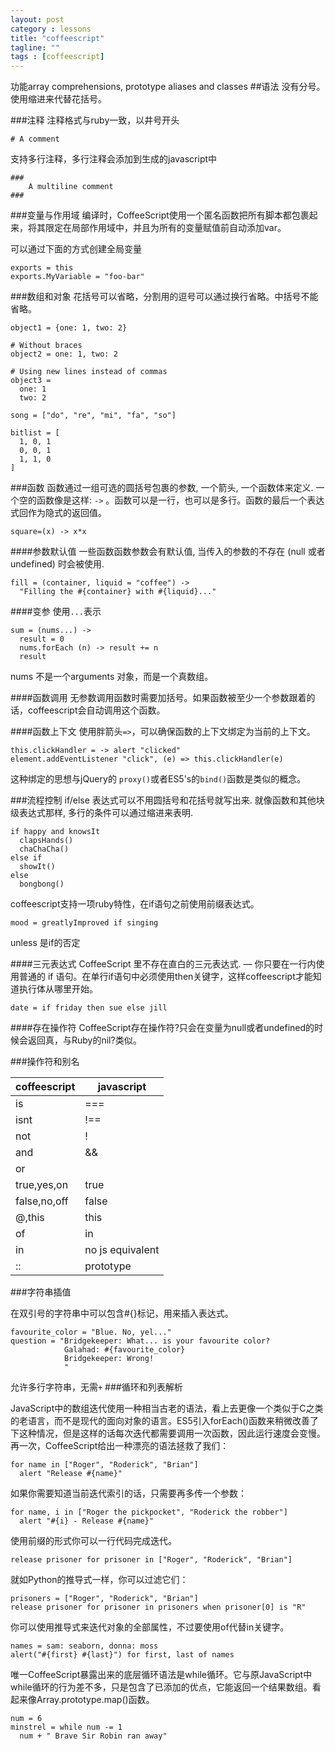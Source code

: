 ```yaml
---
layout: post
category : lessons
title: "coffeescript"
tagline: ""
tags : [coffeescript]
---
```

功能array comprehensions, prototype aliases and classes
##语法
没有分号。使用缩进来代替花括号。

###注释
注释格式与ruby一致，以井号开头

```
# A comment
```

支持多行注释，多行注释会添加到生成的javascript中

```
###
	A multiline comment
###
```

###变量与作用域
编译时，CoffeeScript使用一个匿名函数把所有脚本都包裹起来，将其限定在局部作用域中，并且为所有的变量赋值前自动添加var。

可以通过下面的方式创建全局变量

```
exports = this
exports.MyVariable = "foo-bar" 
```


###数组和对象
花括号可以省略，分割用的逗号可以通过换行省略。中括号不能省略。


```
object1 = {one: 1, two: 2}

# Without braces
object2 = one: 1, two: 2

# Using new lines instead of commas
object3 = 
  one: 1
  two: 2
  
song = ["do", "re", "mi", "fa", "so"]

bitlist = [
  1, 0, 1
  0, 0, 1
  1, 1, 0
]

```




###函数
函数通过一组可选的圆括号包裹的参数, 一个箭头, 一个函数体来定义. 一个空的函数像是这样:  `->`
。函数可以是一行，也可以是多行。函数的最后一个表达式回作为隐式的返回值。

```
square=(x) -> x*x
```
####参数默认值
一些函数函数参数会有默认值, 当传入的参数的不存在 (null 或者 undefined) 时会被使用.

```
fill = (container, liquid = "coffee") ->
  "Filling the #{container} with #{liquid}..."
```

####变参
使用`...`表示

```
sum = (nums...) -> 
  result = 0
  nums.forEach (n) -> result += n
  result 
```

nums 不是一个arguments 对象，而是一个真数组。

####函数调用
无参数调用函数时需要加括号。如果函数被至少一个参数跟着的话，coffeescript会自动调用这个函数。

####函数上下文
使用胖箭头`=>`，可以确保函数的上下文绑定为当前的上下文。

```
this.clickHandler = -> alert "clicked"
element.addEventListener "click", (e) => this.clickHandler(e)
```

这种绑定的思想与jQuery的 `proxy()`或者ES5's的`bind()`函数是类似的概念。

###流程控制
if/else 表达式可以不用圆括号和花括号就写出来. 就像函数和其他块级表达式那样, 多行的条件可以通过缩进来表明. 

```
if happy and knowsIt
  clapsHands()
  chaChaCha()
else if
  showIt()
else
  bongbong()
```

coffeescript支持一项ruby特性，在if语句之前使用前缀表达式。

```
mood = greatlyImproved if singing
```
unless 是if的否定


####三元表达式
CoffeeScript 里不存在直白的三元表达式. — 你只要在一行内使用普通的 if 语句。在单行if语句中必须使用then关键字，这样coffeescript才能知道执行体从哪里开始。

```
date = if friday then sue else jill
```

####存在操作符
CoffeeScript存在操作符?只会在变量为null或者undefined的时候会返回真，与Ruby的nil?类似。


###操作符和别名

coffeescript|javascript
|---|---|
is|===
isnt|!==
not|!
and |&&
or|||
true,yes,on|true
false,no,off|false
@,this|this
of |in
in|no js equivalent
::|prototype

###字符串插值

在双引号的字符串中可以包含#{}标记，用来插入表达式。

```
favourite_color = "Blue. No, yel..."
question = "Bridgekeeper: What... is your favourite color?
            Galahad: #{favourite_color}
            Bridgekeeper: Wrong!
            " 
```

允许多行字符串，无需`+`
###循环和列表解析

JavaScript中的数组迭代使用一种相当古老的语法，看上去更像一个类似于C之类的老语言，而不是现代的面向对象的语言。ES5引入forEach()函数来稍微改善了下这种情况，但是这样的话每次迭代都需要调用一次函数，因此运行速度会变慢。再一次，CoffeeScript给出一种漂亮的语法拯救了我们：

```
for name in ["Roger", "Roderick", "Brian"]
  alert "Release #{name}" 
```
如果你需要知道当前迭代索引的话，只需要再多传一个参数：

```
for name, i in ["Roger the pickpocket", "Roderick the robber"]
  alert "#{i} - Release #{name}" 
```
使用前缀的形式你可以一行代码完成迭代。

```
release prisoner for prisoner in ["Roger", "Roderick", "Brian"] 
```
就如Python的推导式一样，你可以过滤它们：

```
prisoners = ["Roger", "Roderick", "Brian"]
release prisoner for prisoner in prisoners when prisoner[0] is "R" 
```
你可以使用推导式来迭代对象的全部属性，不过要使用of代替in关键字。

```
names = sam: seaborn, donna: moss
alert("#{first} #{last}") for first, last of names 
```
唯一CoffeeScript暴露出来的底层循环语法是while循环。它与原JavaScript中while循环的行为差不多，只是包含了已添加的优点，它能返回一个结果数组。看起来像Array.prototype.map()函数。

```
num = 6
minstrel = while num -= 1
  num + " Brave Sir Robin ran away" 
```
























